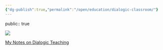 ```yaml
---
{"dg-publish":true,"permalink":"/open/education/dialogic-classroom/"}
---
```

public:: true

![](http://garyhollingsbee.com/blog/wp-content/uploads/2021/05/dialogicteaching.png)

[My Notes on Dialogic Teaching](http://garyhollingsbee.com/blog/dialogic-teaching/)